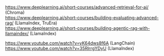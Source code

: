 https://www.deeplearning.ai/short-courses/advanced-retrieval-for-ai/ (Chroma)  
https://www.deeplearning.ai/short-courses/building-evaluating-advanced-rag/ (LlamaIndex, TruEra)  
https://www.deeplearning.ai/short-courses/building-agentic-rag-with-llamaindex/ (LlamaIndex)  

https://www.youtube.com/watch?v=yK64dws8f6A (LangChain)  
https://www.youtube.com/watch?v=35RlrrgYDyU (LlamaIndex)  
